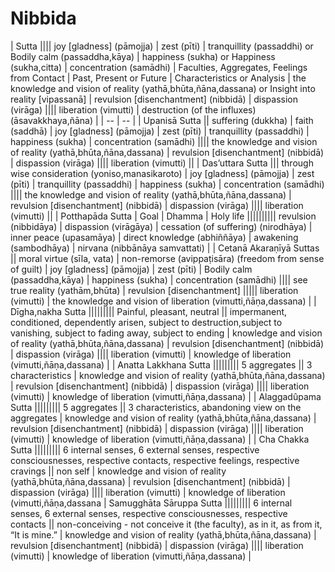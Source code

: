 # Nibbida

| Sutta |||| joy [gladness] (pāmojja) | zest (pīti) | tranquillity (passaddhi) or Bodily calm (passaddha,kāya) | happiness (sukha) or Happiness (sukha,citta) | concentration (samādhi) | Faculties, Aggregates, Feelings from Contact | Past, Present or Future | Characteristics or Analysis | the knowledge and vision of reality (yathā,bhūta,ñāna,dassana) or Insight into reality [vipassanā] | revulsion [disenchantment] (nibbidā) | dispassion (virāga) |||| liberation (vimutti) | destruction (of the influxes) (āsavakkhaya,ñāna) |
| -- | -- |
| Upanisā Sutta || suffering (dukkha) | faith (saddhā) | joy [gladness] (pāmojja) | zest (pīti) | tranquillity (passaddhi) | happiness (sukha) | concentration (samādhi) |||| the knowledge and vision of reality (yathā,bhūta,ñāna,dassana) | revulsion [disenchantment] (nibbidā) | dispassion (virāga) |||| liberation (vimutti) ||
|  Das’uttara Sutta ||| through wise consideration (yoniso,manasikaroto) | joy [gladness] (pāmojja) | zest (pīti) | tranquillity (passaddhi) | happiness (sukha) | concentration (samādhi) |||| the knowledge and vision of reality (yathā,bhūta,ñāna,dassana) | revulsion [disenchantment] (nibbidā) | dispassion (virāga) |||| liberation (vimutti) ||
| Potthapāda Sutta | Goal | Dhamma | Holy life |||||||||| revulsion (nibbidāya) | dispassion (virāgāya) | cessation (of suffering) (nirodhāya) | inner peace (upasamāya) | direct knowledge (abhiññāya) | awakening (sambodhāya) |  nirvana (nibbānāya samvattati) |
|  Cetanā Akaraṇīyā Suttas || moral virtue (sīla, vata) | non-remorse (avippaṭisāra) (freedom from sense of guilt) | joy [gladness] (pāmojja) | zest (pīti) | Bodily calm (passaddha,kāya) | happiness (sukha) | concentration (samādhi) |||| see true reality (yathām,bhūta) | revulsion [disenchantment] ||||| liberation (vimutti) | the knowledge and vision of liberation (vimutti,ñāṇa,dassana) |
| Dīgha,nakha Sutta ||||||||| Painful, pleasant, neutral || impermanent, conditioned, dependently arisen, subject to destruction,subject to vanishing, subject to fading away, subject to ending | knowledge and vision of reality (yathā,bhūta,ñāna,dassana) | revulsion [disenchantment] (nibbidā) | dispassion (virāga) |||| liberation (vimutti) | knowledge of liberation (vimutti,ñāṇa,dassana) |
| Anatta Lakkhana Sutta ||||||||| 5 aggregates || 3 characteristics | knowledge and vision of reality (yathā,bhūta,ñāna,dassana) | revulsion [disenchantment] (nibbidā) | dispassion (virāga) |||| liberation (vimutti) | knowledge of liberation (vimutti,ñāṇa,dassana) |
| Alaggadûpama Sutta ||||||||| 5 aggregates || 3 characteristics, abandoning view on the aggregates | knowledge and vision of reality (yathā,bhūta,ñāna,dassana) | revulsion [disenchantment] (nibbidā) | dispassion (virāga) |||| liberation (vimutti) | knowledge of liberation (vimutti,ñāṇa,dassana) |
| Cha Chakka Sutta ||||||||| 6 internal senses, 6 external senses, respective consciousnesses, respective contacts, respective feelings,  respective cravings || non self | knowledge and vision of reality (yathā,bhūta,ñāna,dassana) | revulsion [disenchantment] (nibbidā) | dispassion (virāga) |||| liberation (vimutti) | knowledge of liberation (vimutti,ñāṇa,dassana
| Samugghāta Sāruppa Sutta ||||||||| 6 internal senses, 6 external senses, respective consciousnesses, respective contacts || non-conceiving - not conceive it (the faculty), as in it, as from it, “It is mine.” | knowledge and vision of reality (yathā,bhūta,ñāna,dassana) | revulsion [disenchantment] (nibbidā) | dispassion (virāga) |||| liberation (vimutti) | knowledge of liberation (vimutti,ñāṇa,dassana) |
